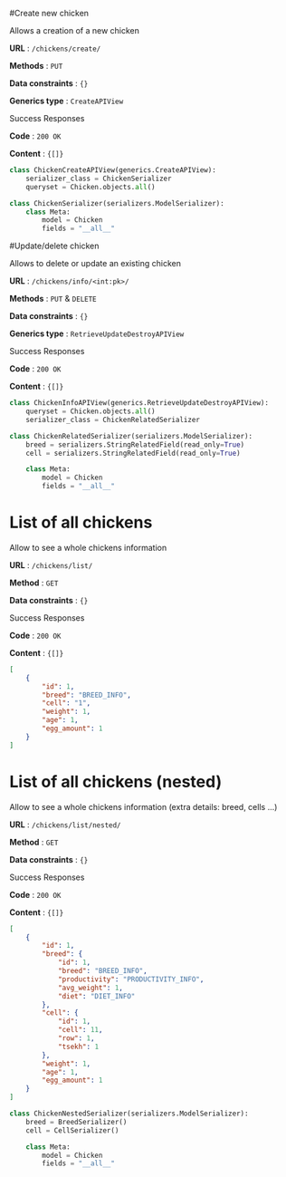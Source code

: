 #Create new chicken

Allows a creation of a new chicken

**URL** : `/chickens/create/`

**Methods** : `PUT`

**Data constraints** : `{}`

**Generics type** : `CreateAPIView`

Success Responses

**Code** : `200 OK`

**Content** : `{[]}`

```python
class ChickenCreateAPIView(generics.CreateAPIView):
    serializer_class = ChickenSerializer
    queryset = Chicken.objects.all()
```

```python
class ChickenSerializer(serializers.ModelSerializer):
    class Meta:
        model = Chicken
        fields = "__all__"
```


#Update/delete chicken

Allows to delete or update an existing chicken

**URL** : `/chickens/info/<int:pk>/`

**Methods** : `PUT` & `DELETE`

**Data constraints** : `{}`

**Generics type** : `RetrieveUpdateDestroyAPIView`

Success Responses

**Code** : `200 OK`

**Content** : `{[]}`

```python
class ChickenInfoAPIView(generics.RetrieveUpdateDestroyAPIView):
    queryset = Chicken.objects.all()
    serializer_class = ChickenRelatedSerializer
```

```python
class ChickenRelatedSerializer(serializers.ModelSerializer):
    breed = serializers.StringRelatedField(read_only=True)
    cell = serializers.StringRelatedField(read_only=True)

    class Meta:
        model = Chicken
        fields = "__all__"
```


# List of all chickens

Allow to see a whole chickens information

**URL** : `/chickens/list/`

**Method** : `GET`

**Data constraints** : `{}`

Success Responses

**Code** : `200 OK`

**Content** : `{[]}`

```json
[
    {
        "id": 1,
        "breed": "BREED_INFO",
        "cell": "1",
        "weight": 1,
        "age": 1,
        "egg_amount": 1
    }
]
```


# List of all chickens (nested)

Allow to see a whole chickens information (extra details: breed, cells ...)

**URL** : `/chickens/list/nested/`

**Method** : `GET`

**Data constraints** : `{}`

Success Responses

**Code** : `200 OK`

**Content** : `{[]}`

```json
[
    {
        "id": 1,
        "breed": {
            "id": 1,
            "breed": "BREED_INFO",
            "productivity": "PRODUCTIVITY_INFO",
            "avg_weight": 1,
            "diet": "DIET_INFO"
        },
        "cell": {
            "id": 1,
            "cell": 11,
            "row": 1,
            "tsekh": 1
        },
        "weight": 1,
        "age": 1,
        "egg_amount": 1
    }
]
```

```python
class ChickenNestedSerializer(serializers.ModelSerializer):
    breed = BreedSerializer()
    cell = CellSerializer()

    class Meta:
        model = Chicken
        fields = "__all__"
```
